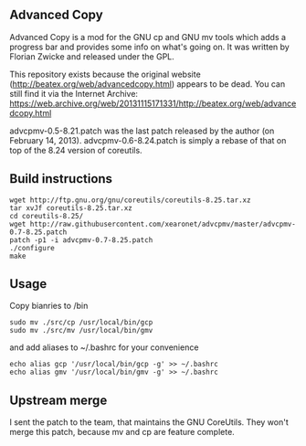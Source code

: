 ## Advanced Copy ##

Advanced Copy is a mod for the GNU cp and GNU mv tools which adds a progress
bar and provides some info on what's going on. It was written by Florian Zwicke
and released under the GPL.

This repository exists because the original website
(http://beatex.org/web/advancedcopy.html) appears to be dead. You can still
find it via the Internet Archive:
https://web.archive.org/web/20131115171331/http://beatex.org/web/advancedcopy.html

advcpmv-0.5-8.21.patch was the last patch released by the author (on February
14, 2013). advcpmv-0.6-8.24.patch is simply a rebase of that on top of the 8.24
version of coreutils.

## Build instructions

```
wget http://ftp.gnu.org/gnu/coreutils/coreutils-8.25.tar.xz
tar xvJf coreutils-8.25.tar.xz
cd coreutils-8.25/
wget http://raw.githubusercontent.com/xearonet/advcpmv/master/advcpmv-0.7-8.25.patch
patch -p1 -i advcpmv-0.7-8.25.patch
./configure
make
```
## Usage
Copy bianries to /bin
```
sudo mv ./src/cp /usr/local/bin/gcp
sudo mv ./src/mv /usr/local/bin/gmv
```
and add aliases to ~/.bashrc for your convenience
```
echo alias gcp '/usr/local/bin/gcp -g' >> ~/.bashrc
echo alias gmv '/usr/local/bin/gmv -g' >> ~/.bashrc
```
## Upstream merge
I sent the patch to the team, that maintains the GNU CoreUtils. They won't merge this patch, because mv and cp are feature complete.

